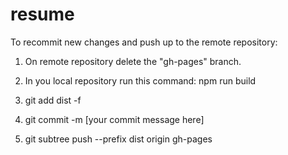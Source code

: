 # resume

To recommit new changes and push up to the remote repository:

1. On remote repository delete the "gh-pages" branch.

2. In you local repository run this command: npm run build

3. git add dist -f

4. git commit -m [your commit message here]

5. git subtree push --prefix dist origin gh-pages
